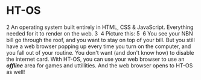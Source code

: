 # HT-OS
2
An operating system built entirely in HTML, CSS & JavaScript. Everything needed for it to render on the web.
3
​
4
Picture this:
5
​
6
You see your NBN bill go through the roof, and you want to stay on top of your bill. But you still have a web browser popping up every time you turn on the computer, and you fall out of your routine. You don't want (and don't know how) to disable the internet card. With HT-OS, you can use your web browser to use an **_offline_** area for games and uttillities. And the web browser opens to HT-OS as well!
